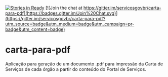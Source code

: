 [![Stories in Ready](https://badge.waffle.io/servicosgovbr/carta-para-pdf.png?label=ready&title=Ready)](https://waffle.io/servicosgovbr/carta-para-pdf)
[![Join the chat at https://gitter.im/servicosgovbr/carta-para-pdf](https://badges.gitter.im/Join%20Chat.svg)](https://gitter.im/servicosgovbr/carta-para-pdf?utm_source=badge&utm_medium=badge&utm_campaign=pr-badge&utm_content=badge)

# carta-para-pdf

Aplicação para geração de um documento .pdf para impressão da Carta de Serviços de cada órgão a partir do conteúdo do Portal de Serviços.
